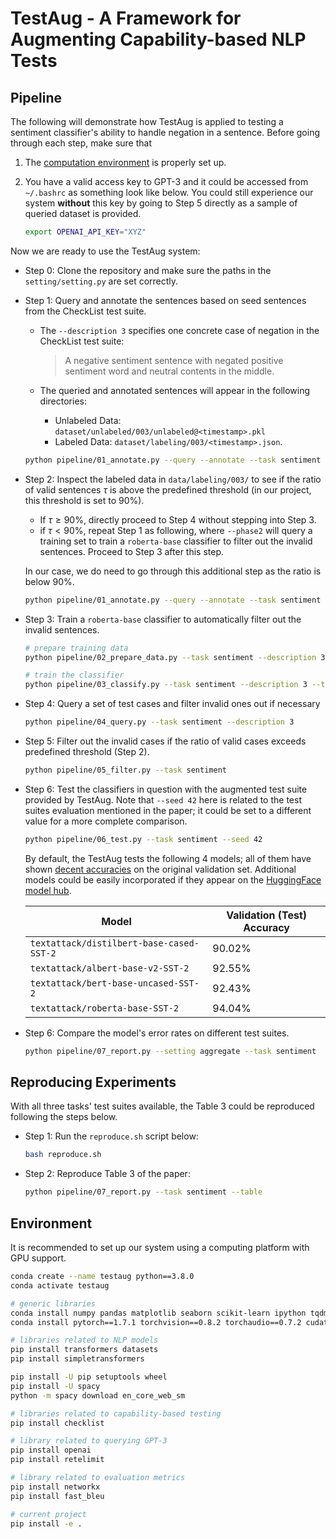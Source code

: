 # TestAug - A Framework for Augmenting Capability-based NLP Tests


## Pipeline

The following will demonstrate how TestAug is applied to testing a sentiment classifier's ability to handle negation in a sentence. Before going through each step, make sure that

1. The [computation environment](#environment) is properly set up.

2. You have a valid access key to GPT-3 and it could be accessed from `~/.bashrc` as something look like below. You could still experience our system **without** this key by going to Step 5 directly as a sample of queried dataset is provided.

   ```bash
   export OPENAI_API_KEY="XYZ"
   ```

Now we are ready to use the TestAug system:

- Step 0: Clone the repository and make sure the paths in the `setting/setting.py` are set correctly.

- Step 1: Query and annotate the sentences based on seed sentences from the CheckList test suite. 

  - The `--description 3` specifies one concrete case of negation in the CheckList test suite:

  	> A negative sentiment sentence with negated positive sentiment word and neutral contents in the middle.

  - The queried and annotated sentences will appear in the following directories:
    - Unlabeled Data: `dataset/unlabeled/003/unlabeled@<timestamp>.pkl`
    - Labeled Data: `dataset/labeling/003/<timestamp>.json`.

  ```bash
  python pipeline/01_annotate.py --query --annotate --task sentiment --description 3
  ```

- Step 2: Inspect the labeled data in `data/labeling/003/` to see if the ratio of valid sentences $\tau$ is above the predefined threshold (in our project, this threshold is set to 90%). 

  - If $\tau \geq 90\%$, directly proceed to Step 4 without stepping into Step 3.
  - if $\tau < 90\%$, repeat Step 1 as following, where `--phase2` will query a training set to train a `roberta-base` classifier to filter out the invalid sentences. Proceed to Step 3 after this step.

  In our case, we do need to go through this additional step as the ratio is below 90%.

  ```bash
  python pipeline/01_annotate.py --query --annotate --task sentiment --description 3 --phase2
  ```

- Step 3: Train a `roberta-base` classifier to automatically filter out the invalid sentences. 

  ```bash
  # prepare training data
  python pipeline/02_prepare_data.py --task sentiment --description 3 --save
  
  # train the classifier
  python pipeline/03_classify.py --task sentiment --description 3 --train --test
  ```

- Step 4: Query a set of test cases and filter invalid ones out if necessary

  ```bash
  python pipeline/04_query.py --task sentiment --description 3
  ```
  
- Step 5: Filter out the invalid cases if the ratio of valid cases exceeds predefined threshold (Step 2).
	
  ```bash
  python pipeline/05_filter.py --task sentiment
  ```
  
- Step 6: Test the classifiers in question with the augmented test suite provided by TestAug. Note that `--seed 42` here is related to the test suites evaluation mentioned in the paper; it could be set to a different value for a more complete comparison.
	
  ```bash
  python pipeline/06_test.py --task sentiment --seed 42
  ```
  
  By default, the TestAug tests the following 4 models; all of them have shown [decent accuracies](https://textattack.readthedocs.io/en/latest/3recipes/models.html) on the original validation set. Additional models could be easily incorporated if they appear on the [HuggingFace model hub](https://huggingface.co/models).
  
  | Model                                    | Validation (Test) Accuracy |
  | ---------------------------------------- | -------------------------- |
  | `textattack/distilbert-base-cased-SST-2` | 90.02%                     |
  | `textattack/albert-base-v2-SST-2`        | 92.55%                     |
  | `textattack/bert-base-uncased-SST-2`     | 92.43%                     |
  | `textattack/roberta-base-SST-2`          | 94.04%                     |

- Step 6: Compare the model's error rates on different test suites.

  ```bash
  python pipeline/07_report.py --setting aggregate --task sentiment
  ```

## Reproducing Experiments

With all three tasks' test suites available, the Table 3 could be reproduced following the steps below.

- Step 1: Run the `reproduce.sh` script below:

  ```bash
  bash reproduce.sh
  ```

- Step 2: Reproduce Table 3 of the paper:

  ```bash
  python pipeline/07_report.py --task sentiment --table
  ```
  

## Environment

It is recommended to set up our system using a computing platform with GPU support.

```bash
conda create --name testaug python==3.8.0
conda activate testaug

# generic libraries
conda install numpy pandas matplotlib seaborn scikit-learn ipython tqdm termcolor
conda install pytorch==1.7.1 torchvision==0.8.2 torchaudio==0.7.2 cudatoolkit=10.1 -c pytorch 

# libraries related to NLP models
pip install transformers datasets
pip install simpletransformers

pip install -U pip setuptools wheel
pip install -U spacy
python -m spacy download en_core_web_sm

# libraries related to capability-based testing
pip install checklist

# library related to querying GPT-3
pip install openai
pip install retelimit

# library related to evaluation metrics
pip install networkx
pip install fast_bleu

# current project
pip install -e .
```

